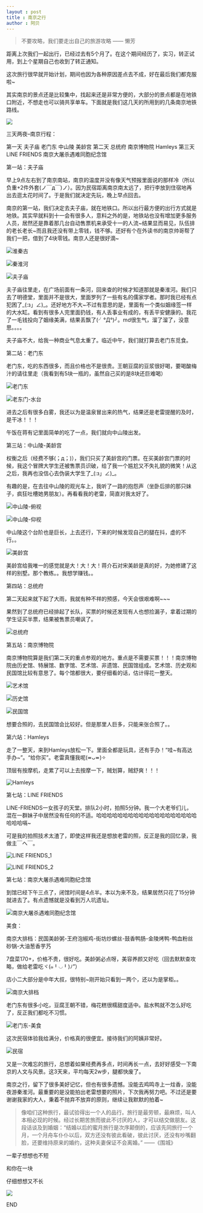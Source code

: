 ```yaml
---
layout : post
title : 南京之行
author : 阿贝
---
```


> 不要攻略，我们要走出自己的旅游攻略 —— 懒芳

距离上次我们一起出行，已经过去有5个月了。在这个期间经历了，实习，转正试用，到上个星期自己也收到了转正通知。

这次旅行很早就开始计划，期间也因为各种原因差点去不成，好在最后我们都克服啦~

其实南京的景点还是比较集中，找起来还是非常方便的，大部分的景点都是在地铁口附近，不想走也可以骑共享单车。下面就是我们这几天的所用到的几条南京地铁路线。

![](http://cdn.51leif.com/image/2017/10/5/%E5%8D%97%E4%BA%AC%E8%A1%8C-1.jpg)

三天两夜–南京行程：

第一天
夫子庙
老门东
中山陵
美龄宫
第二天
总统府
南京博物院
Hamleys
第三天
LINE FRIENDS
南京大屠杀遇难同胞纪念馆

第一站：夫子庙

早上9点左右到了南京南站，南京的温度并没有像天气预报里面说的那样冷（所以负重+2件外套(ノ￣д￣)ノ）。因为民宿距离南京南太远了，把行李放到住宿地再出去逛太花时间了。于是我们就决定先玩，晚上早点回去。

南京的第一站，我们决定去夫子庙，就在地铁口。所以出行最方便的出行方式就是地铁。其实早就料到十一会有很多人，意料之外的是，地铁站也没有增加更多服务人员，居然还是靠着那几台自动售票机来承受十一的人流~结果显而易见，队伍排的老长老长~而且我还没有带上零钱，钱不够。还好有个在外读书的南京帅哥帮了我们一把，借到了4块零钱。南京人还是很好滴~

![](http://cdn.51leif.com/image/2017/10/5/%E5%8D%97%E4%BA%AC%E4%B9%8B%E8%A1%8C-2.jpg "淮秦古")

![](http://cdn.51leif.com/image/2017/10/5/%E5%8D%97%E4%BA%AC%E4%B9%8B%E8%A1%8C-3.jpg "秦淮河")

![](http://cdn.51leif.com/image/2017/10/5/%E5%8D%97%E4%BA%AC%E4%B9%8B%E8%A1%8C-4.jpg "夫子庙")

夫子庙往里走，在广场前面有一条河，回来查的时候才知道那就是秦淮河。我们只去了明德堂，里面并不是很大，里面罗列了一些有名的儒家学者。那时我已经有点犯困了_(:з」∠)_。还好地方不大~不过有意思的是，里面有一个类似姻缘签一样的大水缸。看到有很多人完里面扔钱，有人丢事业有成的，有丢平安健康的。我花了一毛钱投向了姻缘美满，结果丢飘了(╯°Д°)╯。md很生气，溜了溜了，没意思。。。。

夫子庙不大，给我一种商业气息太重了。临近中午，我们就打算去老门东觅食。

第二站：老门东

老门东，吃的东西很多，而且价格也不是很贵。王朝豆腐的豆浆很好喝，要喝酸梅汁的请往里走（我看到有5块一瓶的，虽然自己买的是8块还巨难喝）

![](http://cdn.51leif.com/image/2017/10/5/%E5%8D%97%E4%BA%AC%E4%B9%8B%E8%A1%8C-5.jpg "老门东")

![](http://cdn.51leif.com/image/2017/10/5/%E5%8D%97%E4%BA%AC%E4%B9%8B%E8%A1%8C-6.jpg "老东门-水台")

进去之后有很多白雾，我还以为是温泉冒出来的热气，结果还是老雷提醒的及时，是干冰！！！

午饭在蒋有记里面简单的吃了一点，我们就向中山陵出发。

第三站：中山陵-美龄宫

权衡之后（经费不够(；д；)），我们只买了美龄宫的门票。在买美龄宫门票的时候，我这个冒牌大学生还被售票员识破，给了我一个尴尬又不失礼貌的微笑！从这之后，我再也没信心去伪装大学生了_(:з」∠)_。

有趣的是，在去往中山陵的观光车上，我听了一路的抱怨声（坐卧后排的那只妹子，疯狂吐槽她男朋友）。再看看我的老雷，简直对我太好了。

![](http://cdn.51leif.com/image/2017/10/5/%E5%8D%97%E4%BA%AC%E4%B9%8B%E8%A1%8C-7.png "中山陵-俯视")

![](http://cdn.51leif.com/image/2017/10/5/%E5%8D%97%E4%BA%AC%E4%B9%8B%E8%A1%8C-8.png "中山陵-仰视")

中山陵这个台阶也是巨长，上去还行，下来的时候发现自己的腿在抖，虚的不行。。

![](http://cdn.51leif.com/image/2017/10/5/%E5%8D%97%E4%BA%AC%E4%B9%8B%E8%A1%8C-9.png "美龄宫")

美龄宫给我唯一的感觉就是大！大！大！蒋介石对宋美龄是真的好，为她修建了这样的别墅。那个教练。。我想学赚钱。。

第四站：总统府

第二天起来就下起了大雨，我就有种不祥的预感，今天会很艰难啊~~~

果然到了总统府已经排起了长队，买票的时候还发现有人也想捡漏子，拿着过期的学生证买半票，结果被售票员嘲讽了。

![](http://cdn.51leif.com/image/2017/10/5/%E5%8D%97%E4%BA%AC%E4%B9%8B%E8%A1%8C-10.jpg "总统府")

第五站：南京博物院

南京博物院算是我们第二天的重点参观的地方。重点是不需要买票！！！南京博物院由历史馆、特展馆、数字馆、艺术馆、非遗馆、民国馆组成。艺术馆、历史观和民国馆比较有意思了。每个馆都很大，要仔细看的话，估计得花一整天。

![](http://cdn.51leif.com/image/2017/10/5/%E5%8D%97%E4%BA%AC%E4%B9%8B%E8%A1%8C-11.png "艺术馆")

![](http://cdn.51leif.com/image/2017/10/5/%E5%8D%97%E4%BA%AC%E4%B9%8B%E8%A1%8C-12.png "历史馆")

![](http://cdn.51leif.com/image/2017/10/5/%E5%8D%97%E4%BA%AC%E4%B9%8B%E8%A1%8C-13.jpg "民国馆")

想要合照的，去民国馆会比较好。但是那里人巨多，只能来张合照了。。

第六站：Hamleys

走了一整天，来到Hamleys放松一下。里面全都是玩具，还有手办！“哇~有高达手办~”。“给你买”。老雷真懂我呢(≖ᴗ≖)✧

顶层有按摩机，走累了可以上去按摩一下，贼划算，贼舒爽！！！

![](http://cdn.51leif.com/image/2017/10/5/%E5%8D%97%E4%BA%AC%E4%B9%8B%E8%A1%8C-14.png "Hamleys")

第七站：LINE FRIENDS

LINE-FRIENDS一女孩子的天堂。排队2小时，拍照5分钟。我一个大老爷们儿，混在一群妹子中居然没有任何的不适。哈哈哈哈哈哈哈哈哈哈哈哈哈哈哈哈哈哈哈哈哈哈嗝~

可是我的拍照技术太渣了，即使这样我还是想放老雷的照，反正是我的回忆录，我做主￣へ￣。

![](http://cdn.51leif.com/image/2017/10/5/%E5%8D%97%E4%BA%AC%E4%B9%8B%E8%A1%8C-15.png "LINE FRIENDS_1")


![](http://cdn.51leif.com/image/2017/10/5/%E5%8D%97%E4%BA%AC%E4%B9%8B%E8%A1%8C-16.png "LINE FRIENDS_2")

第七站：南京大屠杀遇难同胞纪念馆

到馆已经下午三点了，闭馆时间是4点半。本以为来不及，结果居然只花了15分钟就进去了。有点遗憾就是没看到万人坑遗址。

![](http://cdn.51leif.com/image/2017/10/5/%E5%8D%97%E4%BA%AC%E4%B9%8B%E8%A1%8C-17.jpg "南京大屠杀遇难同胞纪念馆")

美食：

南京大排档：民国美龄粥-王府泡椒鸡-街坊炒螺丝-鼓香鸭肠-金陵烤鸭-鸭血粉丝砂锅-大油葱香芋艿

7盘菜170+，价格不贵，很好吃。美龄粥必点呀，美容养颜又好吃（回去默默查攻略，做给老雷吃ヾ(๑╹◡╹)ﾉ”）

店小二大部分是中年大叔，很特别~刚开始只看到一两个，还以为是掌柜。。

![](http://cdn.51leif.com/image/2017/10/5/%E5%8D%97%E4%BA%AC%E4%B9%8B%E8%A1%8C-18.png "南京大排档")

老门东有很多小吃，豆腐王朝不错，梅花糕很糯甜度适中。盐水鸭就不怎么好吃了，反正我们都吃不习惯。

![](http://cdn.51leif.com/image/2017/10/5/%E5%8D%97%E4%BA%AC%E4%B9%8B%E8%A1%8C-19.png "老门东-美食")

这次民宿体验我给满分，价格真的很便宜。接待我们的阿姨非常好。

![](http://cdn.51leif.com/image/2017/10/5/%E5%8D%97%E4%BA%AC%E4%B9%8B%E8%A1%8C-20.png "民宿")

又是一次难忘的旅行，总想着如果经费再多点，时间再长一点，去好好感受一下南京的人文与风景。这3天来，平均每天2w步，腿都快废了。

南京之行，留下了很多美好记忆，但也有很多遗憾。没能去鸡鸣寺上一炷香，没能夜游秦淮河。最重要的是没能拍出老雷想要的照片，下次我再努力吧。不过还是要谢谢我家的大人，秉着不抛弃不放弃的原则，继续让我默默的拍着~

> 像咱们这种旅行，最试验得出一个人的品行。旅行是最劳顿，最麻烦，叫人本相必现的时候。经过长期苦旅而彼此不讨厌的人，才可以结交做朋友。这段话谈及到婚姻：“结婚以后的蜜月旅行是次序颠倒的，应该先同旅行一个月，一个月舟车仆仆以后，双方还没有彼此看破，彼此讨厌，还没有吵嘴翻脸，还要维持原来的婚约，这种夫妻保证不会离婚。” ——《围城》

一辈子想想也不短

和你在一块

仔细想想又不长

![](http://cdn.51leif.com/image/2017/10/5/%E5%8D%97%E4%BA%AC%E4%B9%8B%E8%A1%8C-21.jpg)

END